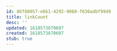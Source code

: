 ```yaml
---
id: 86f88057-e6b1-4292-9060-f636adbf9949
title: linkCount
desc: ''
updated: 1618573870607
created: 1618573870607
stub: true
---
```


